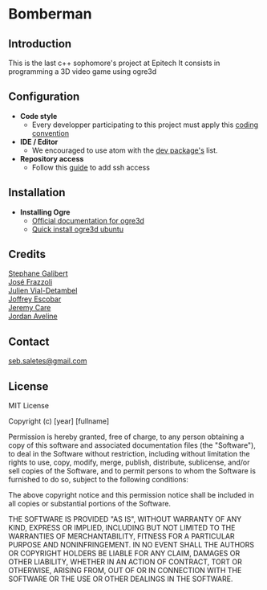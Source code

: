 # Bomberman

## Introduction

This is the last c++ sophomore's project at Epitech
It consists in programming a 3D video game using ogre3d

## Configuration
* **Code style**
  * Every developper participating to this project must apply this [coding convention](docs/coding_convention)
* **IDE / Editor**
  * We encouraged to use atom with the [dev package's](docs/atom_dev_package_list) list.
* **Repository access** 
  * Follow this [guide](https://help.github.com/articles/generating-an-ssh-key/) to add ssh access

## Installation
* **Installing Ogre**
  * [Official documentation for ogre3d](http://www.ogre3d.org/docs/api/1.9/)
  * [Quick install ogre3d ubuntu](docs/quick_install_ogre_ubuntu)


## Credits
[Stephane Galibert](https://github.com/Stephouuu)  
[José Frazzoli](https://github.com/FrazzoJ)  
[Julien Vial-Detambel](https://github.com/Julien-Vial-Detambel)  
[Joffrey Escobar](https://github.com/Escobaj)  
[Jeremy Care](https://github.com/jeremycare)  
[Jordan Aveline](https://github.com/avelin-j)  
 
## Contact
  seb.saletes@gmail.com

## License
MIT License

Copyright (c) [year] [fullname]

Permission is hereby granted, free of charge, to any person obtaining a copy
of this software and associated documentation files (the "Software"), to deal
in the Software without restriction, including without limitation the rights
to use, copy, modify, merge, publish, distribute, sublicense, and/or sell
copies of the Software, and to permit persons to whom the Software is
furnished to do so, subject to the following conditions:

The above copyright notice and this permission notice shall be included in all
copies or substantial portions of the Software.

THE SOFTWARE IS PROVIDED "AS IS", WITHOUT WARRANTY OF ANY KIND, EXPRESS OR
IMPLIED, INCLUDING BUT NOT LIMITED TO THE WARRANTIES OF MERCHANTABILITY,
FITNESS FOR A PARTICULAR PURPOSE AND NONINFRINGEMENT. IN NO EVENT SHALL THE
AUTHORS OR COPYRIGHT HOLDERS BE LIABLE FOR ANY CLAIM, DAMAGES OR OTHER
LIABILITY, WHETHER IN AN ACTION OF CONTRACT, TORT OR OTHERWISE, ARISING FROM,
OUT OF OR IN CONNECTION WITH THE SOFTWARE OR THE USE OR OTHER DEALINGS IN THE
SOFTWARE.
